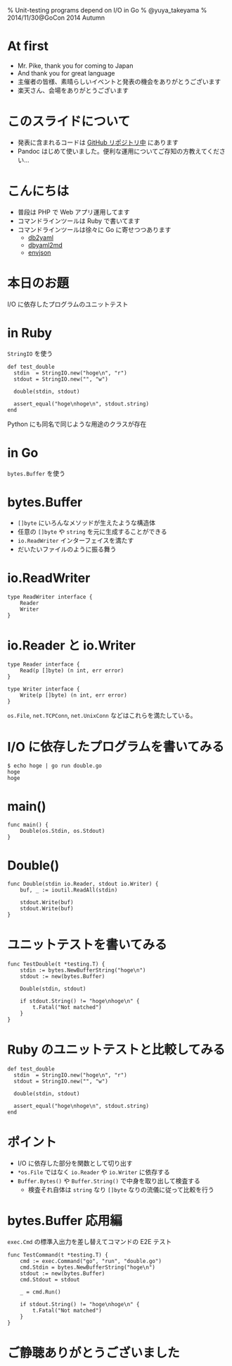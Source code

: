% Unit-testing programs depend on I/O in Go
% @yuya_takeyama
% 2014/11/30@GoCon 2014 Autumn

# At first

* Mr. Pike, thank you for coming to Japan
* And thank you for great language
* 主催者の皆様、素晴らしいイベントと発表の機会をありがとうございます
* 楽天さん、会場をありがとうございます

# このスライドについて

* 発表に含まれるコードは [GitHub リポジトリ中](https://github.com/yuya-takeyama/presentations/tree/master/2014/11/30/gocon_2014_autumn) にあります
* Pandoc はじめて使いました。便利な運用についてご存知の方教えてください...

# こんにちは

* 普段は PHP で Web アプリ運用してます
* コマンドラインツールは Ruby で書いてます
* コマンドラインツールは徐々に Go に寄せつつあります
    * [db2yaml](https://github.com/yuya-takeyama/db2yaml)
    * [dbyaml2md](https://github.com/yuya-takeyama/dbyaml2md)
    * [envjson](https://github.com/yuya-takeyama/envjson)

# 本日のお題

I/O に依存したプログラムのユニットテスト

# in Ruby

`StringIO` を使う

~~~~ {.ruby}
def test_double
  stdin  = StringIO.new("hoge\n", "r")
  stdout = StringIO.new("", "w")

  double(stdin, stdout)

  assert_equal("hoge\nhoge\n", stdout.string)
end
~~~~

Python にも同名で同じような用途のクラスが存在

# in Go

`bytes.Buffer` を使う

# bytes.Buffer

* `[]byte` にいろんなメソッドが生えたような構造体
* 任意の `[]byte` や `string` を元に生成することができる
* `io.ReadWriter` インターフェイスを満たす
* だいたいファイルのように振る舞う

# io.ReadWriter

~~~~ {.go}
type ReadWriter interface {
	Reader
	Writer
}
~~~~

# io.Reader と io.Writer

~~~~ {.go}
type Reader interface {
	Read(p []byte) (n int, err error)
}

type Writer interface {
	Write(p []byte) (n int, err error)
}
~~~~

`os.File`, `net.TCPConn`, `net.UnixConn` などはこれらを満たしている。

# I/O に依存したプログラムを書いてみる

~~~~
$ echo hoge | go run double.go
hoge
hoge
~~~~

# main()

~~~~ {.go}
func main() {
	Double(os.Stdin, os.Stdout)
}
~~~~

# Double()

~~~~ {.go}
func Double(stdin io.Reader, stdout io.Writer) {
	buf, _ := ioutil.ReadAll(stdin)

	stdout.Write(buf)
	stdout.Write(buf)
}
~~~~

# ユニットテストを書いてみる

~~~~ {.go}
func TestDouble(t *testing.T) {
	stdin := bytes.NewBufferString("hoge\n")
	stdout := new(bytes.Buffer)

	Double(stdin, stdout)

	if stdout.String() != "hoge\nhoge\n" {
		t.Fatal("Not matched")
	}
}
~~~~

# Ruby のユニットテストと比較してみる

~~~~ {.ruby}
def test_double
  stdin  = StringIO.new("hoge\n", "r")
  stdout = StringIO.new("", "w")

  double(stdin, stdout)

  assert_equal("hoge\nhoge\n", stdout.string)
end
~~~~

# ポイント

* I/O に依存した部分を関数として切り出す
* `*os.File` ではなく `io.Reader` や `io.Writer` に依存する
* `Buffer.Bytes()` や `Buffer.String()` で中身を取り出して検査する
    * 検査それ自体は `string` なり `[]byte` なりの流儀に従って比較を行う

# bytes.Buffer 応用編

`exec.Cmd` の標準入出力を差し替えてコマンドの E2E テスト

~~~~ {.go}
func TestCommand(t *testing.T) {
	cmd := exec.Command("go", "run", "double.go")
	cmd.Stdin = bytes.NewBufferString("hoge\n")
	stdout := new(bytes.Buffer)
	cmd.Stdout = stdout

	_ = cmd.Run()

	if stdout.String() != "hoge\nhoge\n" {
		t.Fatal("Not matched")
	}
}
~~~~

# ご静聴ありがとうございました
